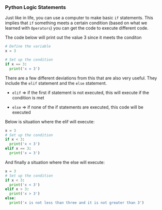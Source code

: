 ### Python Logic Statements

Just like in life, you can use a computer to make basic `if` statements.  This implies that `if` something meets a certain condition (based on what we learned with `Operators`) you can get the code to execute different code.  


The code below will print out the value 3 since it meets the conditon
```Python
# Define the variable
x = 3

# Set up the condition
if x == 3:
  print('x = 3')
```

There are a few different deviations from this that are also very useful.  They include the `elif` statement and the `else` statement.

- `elif` => if the first if statement is not executed, this will execute if the condition is met

- `else` => if none of the if statements are executed, this code will be executed

Below is situation where the elif will execute:

```python
x = 3
# Set up the condition
if x < 3:
  print('x < 3')
elif x == 3:
  print('x = 3')
```

And finally a situation where the else will execute:

```python
x = 3
# Set up the condition
if x < 3:
  print('x < 3')
elif x > 3:
  print('x > 3')
else:
  print('x is not less than three and it is not greater than 3')
```
